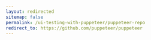 ```yaml
---
layout: redirected
sitemap: false
permalink: /ui-testing-with-puppeteer/puppeteer-repo
redirect_to: https://github.com/puppeteer/puppeteer
---
```



